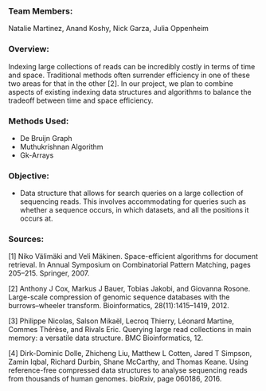 ### Team Members: 
Natalie Martinez, Anand Koshy, Nick Garza, Julia Oppenheim

### Overview:
Indexing large collections of reads can be incredibly costly in terms of time and space. Traditional methods often surrender efficiency in one of these two areas for that in the other [2]. In our project, we plan to combine aspects of existing indexing data structures and algorithms to balance the tradeoff between time and space efficiency.

### Methods Used:
* De Bruijn Graph
* Muthukrishnan Algorithm
* Gk-Arrays


### Objective:
*  Data structure that allows for search queries on a large collection of sequencing reads. This involves accommodating for queries such as whether a sequence occurs, in which datasets, and all the positions it occurs at.

### Sources:
[1] Niko Välimäki and Veli Mäkinen. Space-efficient algorithms for document retrieval. In
Annual Symposium on Combinatorial Pattern Matching, pages 205–215. Springer, 2007.

[2] Anthony J Cox, Markus J Bauer, Tobias Jakobi, and Giovanna Rosone. Large-scale compression of genomic sequence databases with the burrows–wheeler transform. Bioinformatics, 28(11):1415–1419, 2012.

[3] Philippe Nicolas, Salson Mikaël, Lecroq Thierry, Léonard Martine, Commes Thérѐse, and Rivals Eric. Querying large read collections in main memory: a versatile data structure. BMC Bioinformatics, 12.

[4] Dirk-Dominic Dolle, Zhicheng Liu, Matthew L Cotten, Jared T Simpson, Zamin Iqbal, Richard Durbin, Shane McCarthy, and Thomas Keane. Using reference-free compressed data structures to analyse sequencing reads from thousands of human genomes. bioRxiv, page 060186, 2016.